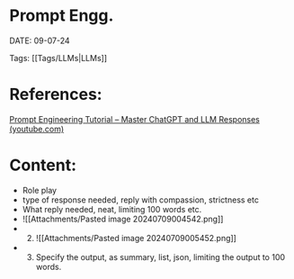 
# Prompt Engg.


DATE:  09-07-24


Tags: [[Tags/LLMs|LLMs]]

# References: 
[Prompt Engineering Tutorial – Master ChatGPT and LLM Responses (youtube.com)](https://www.youtube.com/watch?v=_ZvnD73m40o&t=47s)





# Content:


- Role play
- type of response needed, reply with compassion, strictness etc
- What reply needed, neat, limiting 100 words etc.
- ![[Attachments/Pasted image 20240709004542.png]]
- 2. ![[Attachments/Pasted image 20240709005452.png]]
- 3. Specify the output, as summary, list, json, limiting the output to 100 words.






